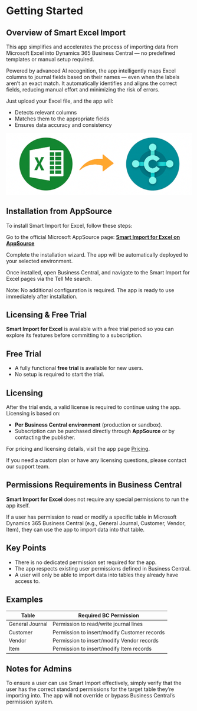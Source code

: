 # Getting Started

## Overview of Smart Excel Import
This app simplifies and accelerates the process of importing data from Microsoft Excel into Dynamics 365 Business Central — no predefined templates or manual setup required.

Powered by advanced AI recognition, the app intelligently maps Excel columns to journal fields based on their names — even when the labels aren’t an exact match. It automatically identifies and aligns the correct fields, reducing manual effort and minimizing the risk of errors.

Just upload your Excel file, and the app will:  
- Detects relevant columns  
- Matches them to the appropriate fields  
- Ensures data accuracy and consistency

![Excel import](Assets/ImportExcel.png)

## Installation from AppSource
To install Smart Import for Excel, follow these steps:

Go to the official Microsoft AppSource page:
[**Smart Import for Excel on AppSource**](https://appsource.microsoft.com/en-us/product/dynamics-365-business-central/PUBID.evoleaps-doo%7CAID.smart-import%7CPAPPID.28e9415c-2540-4574-aa13-f22b4919437b?tab=Overview)

Complete the installation wizard. The app will be automatically deployed to your selected environment.

Once installed, open Business Central, and navigate to the Smart Import for Excel pages via the Tell Me search.

Note:
No additional configuration is required. The app is ready to use immediately after installation.




## Licensing & Free Trial
**Smart Import for Excel** is available with a free trial period so you can explore its features before committing to a subscription.

## Free Trial

- A fully functional **free trial** is available for new users.
- No setup is required to start the trial.

## Licensing

After the trial ends, a valid license is required to continue using the app. Licensing is based on:

- **Per Business Central environment** (production or sandbox).
- Subscription can be purchased directly through **AppSource** or by contacting the publisher.

For pricing and licensing details, visit the app page [Pricing](https://www.evoleaps.com/pricing).

If you need a custom plan or have any licensing questions, please contact our support team.


## Permissions Requirements in Business Central
**Smart Import for Excel** does not require any special permissions to run the app itself.

If a user has permission to read or modify a specific table in Microsoft Dynamics 365 Business Central (e.g., General Journal, Customer, Vendor, Item), they can use the app to import data into that table.

## Key Points

- There is no dedicated permission set required for the app.
- The app respects existing user permissions defined in Business Central.
- A user will only be able to import data into tables they already have access to.

## Examples

| Table | Required BC Permission |
|-------|-------------------------|
| General Journal | Permission to read/write journal lines |
| Customer | Permission to insert/modify Customer records |
| Vendor | Permission to insert/modify Vendor records |
| Item | Permission to insert/modify Item records |

## Notes for Admins

To ensure a user can use Smart Import effectively, simply verify that the user has the correct standard permissions for the target table they’re importing into. The app will not override or bypass Business Central’s permission system.



